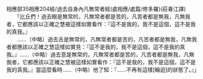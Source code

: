 相應部35相應204經/過去自身內凡無常者經(處相應/處篇/修多羅)(莊春江譯)   
　　「比丘們！過去眼是無常的，凡無常者都是苦的，凡苦者都是無我，凡無我者，它都應該以正確之慧被這樣如實看作：『這不是我的，我不是這個，這不是我的真我。』   
　　……（中略）過去舌是無常的，凡無常者都是苦的，凡苦者都是無我，凡無我者都應該以正確之慧這樣如實見：『這不是我的，我不是這個，這不是我的真我。』……（中略）過去意是無常的，凡無常者都是苦的，凡苦者都是無我，凡無我者，它都應該以正確之慧被這樣如實看作：『這不是我的，我不是這個，這不是我的真我。』當這麼看時……（中略）他了知：『……不再有這樣[輪迴]的狀態了。』」   
